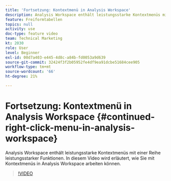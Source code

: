```yaml
---
title: 'Fortsetzung: Kontextmenü in Analysis Workspace'
description: Analysis Workspace enthält leistungsstarke Kontextmenüs mit einer Reihe leistungsstarker Funktionen. In diesem Video wird erläutert, wie Sie mit Kontextmenüs in Analysis Workspace arbeiten können.
feature: Freiformtabellen
topics: null
activity: use
doc-type: feature video
team: Technical Marketing
kt: 2030
role: User
level: Beginner
exl-id: 00d7a403-e445-4d8c-a84b-fd0053a9d639
source-git-commit: 32424f3f2b05952fe4df9ea91dcbe51684cee905
workflow-type: tm+mt
source-wordcount: '66'
ht-degree: 21%

---
```


# Fortsetzung: Kontextmenü in Analysis Workspace {#continued-right-click-menu-in-analysis-workspace}

Analysis Workspace enthält leistungsstarke Kontextmenüs mit einer Reihe leistungsstarker Funktionen. In diesem Video wird erläutert, wie Sie mit Kontextmenüs in Analysis Workspace arbeiten können.

>[!VIDEO](https://video.tv.adobe.com/v/23982/?quality=12)
